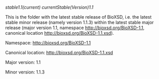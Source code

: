 *stable1.1(current)*
*currentStable(Version)1.1*

This is the folder with the latest stable release of BioXSD, i.e. the latest stable minor release (namely version 1.1.3) within the latest stable major release (major version 1.1, namespace http://bioxsd.org/BioXSD-1.1, canonical location http://bioxsd.org/BioXSD-1.1.xsd).


Namespace: http://bioxsd.org/BioXSD-1.1

Canonical location: http://bioxsd.org/BioXSD-1.1.xsd

Major version: 1.1

Minor version: 1.1.3